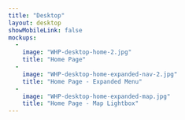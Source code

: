 ```yaml
---
title: "Desktop"
layout: desktop
showMobileLink: false
mockups:
  -
    image: "WHP-desktop-home-2.jpg"
    title: "Home Page"
  -
    image: "WHP-desktop-home-expanded-nav-2.jpg"
    title: "Home Page - Expanded Menu"
  -
    image: "WHP-desktop-home-expanded-map.jpg"
    title: "Home Page - Map Lightbox"
---
```

